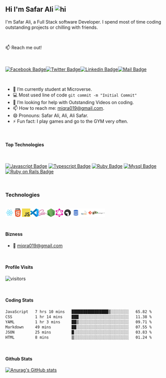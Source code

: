 ## Hi I'm Safar Ali <img src="https://user-images.githubusercontent.com/1303154/88677602-1635ba80-d120-11ea-84d8-d263ba5fc3c0.gif" width="28px" alt="hi">

I'm Safar Ali, a Full Stack software Developer. I spend most of time coding outstanding projects or chilling with friends.

<br/>

:mailbox: Reach me out!

<br/>

[![Facebook Badge](https://img.shields.io/twitter/url?label=Safar%20Ali&logo=Facebook&style=social&url=https%3A%2F%2Fwww.facebook.com%2Fsafarali.mohsini%2F)](https://www.facebook.com/safarali.mohsini/)[![Twitter Badge](https://img.shields.io/twitter/url?label=Safar%20Ali&style=social&url=https%3A%2F%2Ftwitter.com%2FSafarAli999)](https://twitter.com/safarali999)[![Linkedin Badge](https://img.shields.io/twitter/url?label=Safar%20Ali&logo=linkedIn&style=social&url=https%3A%2F%2Fwww.linkedin.com%2Fin%2Fsafar-ali999%2F)](https://www.linkedin.com/in/safar-ali999/)[![Mail Badge](https://img.shields.io/twitter/url?label=miqra019%40gmail.com&logo=Gmail&style=social&url=https%3A%2F%2Fmail.google.com%2Fmail%2Fu%2F1%2F%23inbox)](mailto:miqra019@gmail.com)

<br/>

<!-- TODO: Add last video link -->

- 🔭 I’m currently student at Microverse.
- :computer: Most used line of code `git commit -m "Initial Commit"`
- 🤔 I’m looking for help with Outstanding Videos on coding.
- 📫 How to reach me: miqra019@gmail.com.
- 😄 Pronouns: Safar Ali, Ali, Ali Safar.
- ⚡ Fun fact: I play games and go to the GYM very often.

<br/>

#### Top Technologies

<br/>

<!-- TODO: Make technologies links takes you to repositories -->

[![Javascript Badge](https://img.shields.io/twitter/url?color=yellow&label=Javascript&logo=Javascript&style=for-the-badge&url=https%3A%2F%2Fmail.google.com%2Fmail%2Fu%2F1%2F)](#) [![Typescript Badge](https://img.shields.io/twitter/url?color=blue&label=React&logo=react&style=for-the-badge&url=https%3A%2F%2Fmail.google.com%2Fmail%2Fu%2F1%2F%23inbox)](#) [![Ruby Badge](https://img.shields.io/twitter/url?color=red&label=Ruby&logo=Ruby&logoColor=red&style=for-the-badge&url=https%3A%2F%2Fmail.google.com%2Fmail%2Fu%2F1%2F)](#) [![Mysql Badge](https://img.shields.io/twitter/url?color=red&label=MySql&logo=Mysql&logoColor=red&style=for-the-badge&url=https%3A%2F%2Fwww.linkedin.com%2Fnotifications%2F)](#)[![Ruby on Rails Badge](https://img.shields.io/twitter/url?color=red&label=Ruby%20on%20Rails&logo=Ruby%20on%20Rails&logoColor=red&style=for-the-badge&url=https%3A%2F%2Fmail.google.com%2Fmail%2Fu%2F1%2F)](#)

<br/>

### Technologies
<br/>

<img align="left" alt="React" width="26px" src="https://raw.githubusercontent.com/github/explore/80688e429a7d4ef2fca1e82350fe8e3517d3494d/topics/react/react.png" />

<img align="left" alt="HTML5" width="26px" src="https://raw.githubusercontent.com/github/explore/80688e429a7d4ef2fca1e82350fe8e3517d3494d/topics/html/html.png" />

<img align="left" alt="JavaScript" width="26px" src="https://raw.githubusercontent.com/github/explore/80688e429a7d4ef2fca1e82350fe8e3517d3494d/topics/javascript/javascript.png" />

<img align="left" alt="Visual Studio Code" width="26px" src="https://raw.githubusercontent.com/github/explore/80688e429a7d4ef2fca1e82350fe8e3517d3494d/topics/visual-studio-code/visual-studio-code.png" />

<img align="left" alt="Sass" width="26px" src="https://raw.githubusercontent.com/github/explore/80688e429a7d4ef2fca1e82350fe8e3517d3494d/topics/sass/sass.png" />

<img align="left" alt="Node.js" width="26px" src="https://raw.githubusercontent.com/github/explore/80688e429a7d4ef2fca1e82350fe8e3517d3494d/topics/nodejs/nodejs.png" />

<img align="left" alt="GraphQL" width="26px" src="https://raw.githubusercontent.com/github/explore/80688e429a7d4ef2fca1e82350fe8e3517d3494d/topics/graphql/graphql.png" />

<img align="left" alt="Deno" width="26px" src="https://raw.githubusercontent.com/github/explore/361e2821e2dea67711cde99c9c40ed357061cf27/topics/deno/deno.png" />

<img align="left" alt="SQL" width="26px" src="https://raw.githubusercontent.com/github/explore/80688e429a7d4ef2fca1e82350fe8e3517d3494d/topics/sql/sql.png" />

<img align="left" alt="MySQL" width="26px" src="https://raw.githubusercontent.com/github/explore/80688e429a7d4ef2fca1e82350fe8e3517d3494d/topics/mysql/mysql.png" />

<img align="left" alt="Git" width="26px" src="https://raw.githubusercontent.com/github/explore/80688e429a7d4ef2fca1e82350fe8e3517d3494d/topics/git/git.png" />

<img align="left" alt="MongoDB" width="26px" src="https://raw.githubusercontent.com/github/explore/80688e429a7d4ef2fca1e82350fe8e3517d3494d/topics/mongodb/mongodb.png" />

<br/>
<br/>
<br/>


#### Bizness

- :email: miqra019@gmail.com

<br/>

#### Profile Visits 

![visitors](https://visitor-badge.glitch.me/badge?page_id=safar1212.safar1212)

<br/>

#### Coding Stats

<!--START_SECTION:waka-->

```text
JavaScript   7 hrs 10 mins   ████████████████▒░░░░░░░░   65.82 %
CSS          1 hr 14 mins    ███░░░░░░░░░░░░░░░░░░░░░░   11.38 %
YAML         1 hr 3 mins     ██▒░░░░░░░░░░░░░░░░░░░░░░   09.71 %
Markdown     49 mins         ██░░░░░░░░░░░░░░░░░░░░░░░   07.55 %
JSON         25 mins         █░░░░░░░░░░░░░░░░░░░░░░░░   03.83 %
HTML         8 mins          ▒░░░░░░░░░░░░░░░░░░░░░░░░   01.24 %
```

<!--END_SECTION:waka-->

<br/>

#### Github Stats

[![Anurag's GitHub stats](https://github-readme-stats.vercel.app/api?username=safar1212&show_icons=true&theme=radical)](https://github.com/safar1212/github-readme-stats)

<br/>
